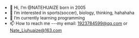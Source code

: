 - 👋 Hi, I’m @NATEHUAIZE born in 2005 
- 👀 I’m interested in sports(soccer), biology, thinking, hahahaha
- 🌱 I’m currently learning programming
- 📫 How to reach me ---my email:     1923784599@qq.com or Nate_Liuhuaize@163.com

<!---
NATEHUAIZE/NATEHUAIZE is a ✨ special ✨ repository because its `README.md` (this file) appears on your GitHub profile.
You can click the Preview link to take a look at your changes.
--->
